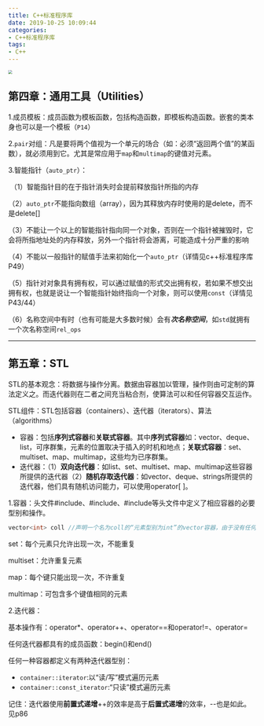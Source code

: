 ```yaml
---
title: C++标准程序库
date: 2019-10-25 10:09:44
categories:
- C++标准程序库
tags:
- C++
---
```


<img src="http://qiniusave.codeyu.cn/Cpp.jpg" style="zoom:50%;" />

<!--less-->

## 第四章：通用工具（Utilities）

1.成员模板：成员函数为模板函数，包括构造函数，即模板构造函数。嵌套的类本身也可以是一个模板（`P14`）

2.`pair`对组：凡是要将两个值视为一个单元的场合（如：必须“返回两个值”的某函数），就必须用到它。尤其是常应用于`map`和`multimap`的键值对元素。

3.智能指针（`auto_ptr`）：

​	（1）智能指针目的在于指针消失时会提前释放指针所指的内存	

​	（2）`auto_ptr`不能指向数组（array），因为其释放内存时使用的是delete，而不是delete[]

​	（3）不能让一个以上的智能指针指向同一个对象，否则在一个指针被摧毁时，它会将所指地址处的内存释放，另外一个指针将会游离，可能造成十分严重的影响

​	（4）不能以一般指针的赋值手法来初始化一个`auto_ptr`（详情见c++标准程序库P49）

​	（5）指针对对象具有拥有权，可以通过赋值的形式交出拥有权，若如果不想交出拥有权，也就是说让一个智能指针始终指向一个对象，则可以使用`const`（详情见P43/44）

​	（6）名称空间中有时（也有可能是大多数时候）会有***次名称空间***，如`std`就拥有一个次名称空间`rel_ops`

---

## 第五章：STL

STL的基本观念：将数据与操作分离。数据由容器加以管理，操作则由可定制的算法定义之。而迭代器则在二者之间充当粘合剂，使算法可以和任何容器交互运作。

STL组件：STL包括容器（containers）、迭代器（iterators）、算法（algorithms）

- 容器：包括**序列式容器**和**关联式容器**。其中**序列式容器**如：vector、deque、list，可序群集，元素的位置取决于插入的时机和地点；**关联式容器**：set、multiset、map、multimap，这些均为已序群集。
- 迭代器：（1）**双向迭代器**：如list、set、multiset、map、multimap这些容器所提供的迭代器（2）**随机存取迭代器**：如vector、deque、strings所提供的迭代器，他们具有随机访问能力，可以使用operator[ ]。

1.容器：头文件#include<set>、#include<map>、#include<vector>等头文件中定义了相应容器的必要型别和操作。

```c++
vector<int> coll //声明一个名为coll的“元素型别为int”的vector容器，由于没有任何初始化参数，缺省构造函					//数就将其建构为空群集
```

set：每个元素只允许出现一次，不能重复

multiset：允许重复元素

map：每个键只能出现一次，不许重复

multimap：可包含多个键值相同的元素

2.迭代器：

基本操作有：operator*、operator++、operator==和operator!=、operator=

任何迭代器都具有的成员函数：begin()和end()

任何一种容器都定义有两种迭代器型别：

- `container::iterator`:以“读/写”模式遍历元素
- `container::const_iterator`:“只读”模式遍历元素

记住：迭代器使用**前置式递增**++的效率是高于**后置式递增**的效率，--也是如此。见p86